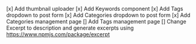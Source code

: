 [x] Add thumbnail uploader
[x] Add Keywords component
[x] Add Tags dropdown to post form
[x] Add Categories dropdown to post form
[x] Add Categories management page
[] Add Tags management page
[] Change Excerpt to description and generate excerpts using https://www.npmjs.com/package/excerpt
